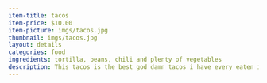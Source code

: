 ```yaml
---
item-title: tacos
item-price: $10.00
item-picture: imgs/tacos.jpg
thumbnail: imgs/tacos.jpg
layout: details
categories: food
ingredients: tortilla, beans, chili and plenty of vegetables
description: This tacos is the best god damn tacos i have every eaten in my whole life
---
```

